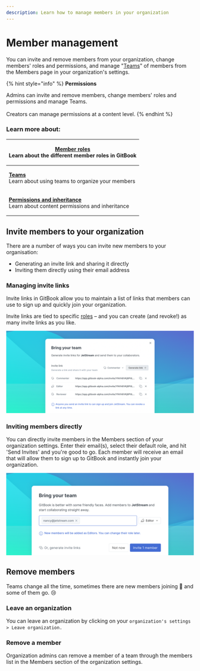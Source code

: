 ```yaml
---
description: Learn how to manage members in your organization
---
```


# Member management

You can invite and remove members from your organization, change members' roles and permissions, and manage "[Teams](teams.md#creating-and-managing-teams)" of members from the Members page in your organization's settings.

{% hint style="info" %}
**Permissions**

Admins can invite and remove members, change members' roles and permissions and manage Teams.\
\
Creators can manage permissions at a content level.
{% endhint %}

### Learn more about:

| <p><strong></strong><a href="roles.md"><strong>Member roles</strong></a><br>Learn about the different member roles in GitBook</p>                   |
| --------------------------------------------------------------------------------------------------------------------------------------------------- |
| <p><a href="teams.md"><strong>Teams</strong></a><strong></strong><br><strong></strong>Learn about using teams to organize your members</p>          |
| <p><a href="permissions-and-inheritance.md"><strong>Permissions and inheritance</strong></a><br>Learn about content permissions and inheritance</p> |

## Invite members to your organization

There are a number of ways you can invite new members to your organisation:

* Generating an invite link and sharing it directly
* Inviting them directly using their email address

### Managing invite links

Invite links in GitBook allow you to maintain a list of links that members can use to sign up and quickly join your organization.

Invite links are tied to specific [roles](roles.md) – and you can create (and revoke!) as many invite links as you like.

![](<../../.gitbook/assets/Generate Invites.png>)

### Inviting members directly

You can directly invite members in the Members section of your organization settings. Enter their email(s), select their default role, and hit 'Send Invites' and you're good to go. Each member will receive an email that will allow them to sign up to GitBook and instantly join your organization.

![](../../.gitbook/assets/Invite.png)

## Remove members

Teams change all the time, sometimes there are new members joining 🤗 and some of them go. 😢

### Leave an organization

You can leave an organization by clicking on your `organization's settings > Leave organization.`

### Remove a member

Organization admins can remove a member of a team through the members list in the Members section of the organization settings.

